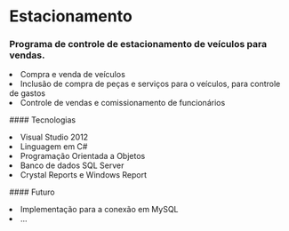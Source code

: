 # Estacionamento
### Programa de controle de estacionamento de veículos para vendas.
<p>
  <li>Compra e venda de veículos</li>
  <li>Inclusão de compra de peças e serviços para o veículos, para controle de gastos</li>
  <li>Controle de vendas e comissionamento de funcionários</li>
</p>
#### Tecnologias
<p>
  <li>Visual Studio 2012</li>
  <li>Linguagem em C#</li>
  <li>Programação Orientada a Objetos</li>
  <li>Banco de dados SQL Server</li>
  <li>Crystal Reports e Windows Report</li>  
</p>
#### Futuro
<p>
  <li>Implementação para a conexão em MySQL</li>
  <li>...</li>
</p>

